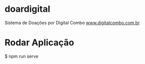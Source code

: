 # doardigital
Sistema de Doações 
por Digital Combo
www.digitalcombo.com.br

# Rodar Aplicação
$ npm run serve
